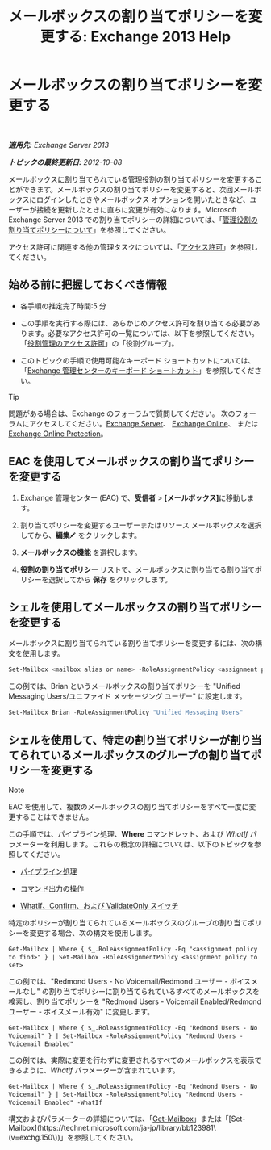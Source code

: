 ﻿---
title: 'メールボックスの割り当てポリシーを変更する: Exchange 2013 Help'
TOCTitle: メールボックスの割り当てポリシーを変更する
ms:assetid: 011690a5-233a-4c03-8842-92276f899a89
ms:mtpsurl: https://technet.microsoft.com/ja-jp/library/Dd638076(v=EXCHG.150)
ms:contentKeyID: 49895208
ms.date: 04/24/2018
mtps_version: v=EXCHG.150
ms.translationtype: HT
---

# メールボックスの割り当てポリシーを変更する

 

_**適用先:** Exchange Server 2013_

_**トピックの最終更新日:** 2012-10-08_

メールボックスに割り当てられている管理役割の割り当てポリシーを変更することができます。メールボックスの割り当てポリシーを変更すると、次回メールボックスにログインしたときやメールボックス オプションを開いたときなど、ユーザーが接続を更新したときに直ちに変更が有効になります。Microsoft Exchange Server 2013 での割り当てポリシーの詳細については、「[管理役割の割り当てポリシーについて](understanding-management-role-assignment-policies-exchange-2013-help.md)」を参照してください。

アクセス許可に関連する他の管理タスクについては、「[アクセス許可](permissions-exchange-2013-help.md)」を参照してください。

## 始める前に把握しておくべき情報

  - 各手順の推定完了時間:5 分

  - この手順を実行する際には、あらかじめアクセス許可を割り当てる必要があります。必要なアクセス許可の一覧については、以下を参照してください。「[役割管理のアクセス許可](role-management-permissions-exchange-2013-help.md)」の「役割グループ」。

  - このトピックの手順で使用可能なキーボード ショートカットについては、「[Exchange 管理センターのキーボード ショートカット](keyboard-shortcuts-in-the-exchange-admin-center-exchange-online-protection-help.md)」を参照してください。


> [!TIP]
> 問題がある場合は、Exchange のフォーラムで質問してください。 次のフォーラムにアクセスしてください。<A href="https://go.microsoft.com/fwlink/p/?linkid=60612">Exchange Server</A>、 <A href="https://go.microsoft.com/fwlink/p/?linkid=267542">Exchange Online</A>、 または <A href="https://go.microsoft.com/fwlink/p/?linkid=285351">Exchange Online Protection</A>。



## EAC を使用してメールボックスの割り当てポリシーを変更する

1.  Exchange 管理センター (EAC) で、<strong>受信者</strong> \> <strong>\[メールボックス\]</strong>に移動します。

2.  割り当てポリシーを変更するユーザーまたはリソース メールボックスを選択してから、<strong>編集</strong>![編集アイコン](images/Bb124582.6f53ccb2-1f13-4c02-bea0-30690e6ea71d(EXCHG.150).gif "編集アイコン") をクリックします。

3.  <strong>メールボックスの機能</strong> を選択します。

4.  <strong>役割の割り当てポリシー</strong> リストで、メールボックスに割り当てる割り当てポリシーを選択してから <strong>保存</strong> をクリックします。

## シェルを使用してメールボックスの割り当てポリシーを変更する

メールボックスに割り当てられている割り当てポリシーを変更するには、次の構文を使用します。

```powershell
Set-Mailbox <mailbox alias or name> -RoleAssignmentPolicy <assignment policy>
```

この例では、Brian というメールボックスの割り当てポリシーを "Unified Messaging Users/ユニファイド メッセージング ユーザー" に設定します。

```powershell
Set-Mailbox Brian -RoleAssignmentPolicy "Unified Messaging Users"
```

## シェルを使用して、特定の割り当てポリシーが割り当てられているメールボックスのグループの割り当てポリシーを変更する


> [!NOTE]
> EAC を使用して、複数のメールボックスの割り当てポリシーをすべて一度に変更することはできません。



この手順では、パイプライン処理、**Where** コマンドレット、および *WhatIf* パラメーターを利用します。これらの概念の詳細については、以下のトピックを参照してください。

  - [パイプライン処理](https://technet.microsoft.com/ja-jp/library/aa998260\(v=exchg.150\))

  - [コマンド出力の操作](working-with-command-output-exchange-2013-help.md)

  - [WhatIf、Confirm、および ValidateOnly スイッチ](whatif-confirm-and-validateonly-switches-exchange-2013-help.md)

特定のポリシーが割り当てられているメールボックスのグループの割り当てポリシーを変更する場合、次の構文を使用します。

    Get-Mailbox | Where { $_.RoleAssignmentPolicy -Eq "<assignment policy to find>" } | Set-Mailbox -RoleAssignmentPolicy <assignment policy to set>

この例では、"Redmond Users - No Voicemail/Redmond ユーザー - ボイスメールなし" の割り当てポリシーに割り当てられているすべてのメールボックスを検索し、割り当てポリシーを "Redmond Users - Voicemail Enabled/Redmond ユーザー - ボイスメール有効" に変更します。

    Get-Mailbox | Where { $_.RoleAssignmentPolicy -Eq "Redmond Users - No Voicemail" } | Set-Mailbox -RoleAssignmentPolicy "Redmond Users - Voicemail Enabled"

この例では、実際に変更を行わずに変更されるすべてのメールボックスを表示できるように、*WhatIf* パラメーターが含まれています。

    Get-Mailbox | Where { $_.RoleAssignmentPolicy -Eq "Redmond Users - No Voicemail" } | Set-Mailbox -RoleAssignmentPolicy "Redmond Users - Voicemail Enabled" -WhatIf

構文およびパラメーターの詳細については、「[Get-Mailbox](https://technet.microsoft.com/ja-jp/library/bb123685\(v=exchg.150\))」または「[Set-Mailbox](https://technet.microsoft.com/ja-jp/library/bb123981\(v=exchg.150\))」を参照してください。

